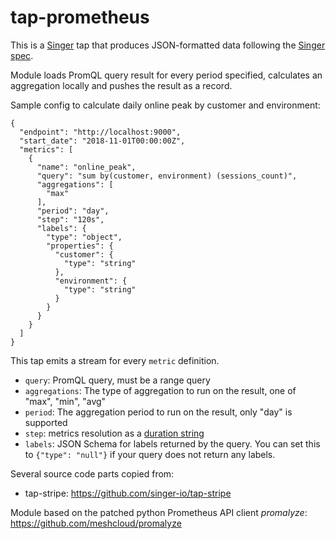 # tap-prometheus

This is a [Singer](https://singer.io) tap that produces JSON-formatted data following the [Singer spec](https://github.com/singer-io/getting-started/blob/master/SPEC.md).

Module loads PromQL query result for every period specified, calculates an aggregation locally and pushes the result as a record.

Sample config to calculate daily online peak by customer and environment:

```$json
{
  "endpoint": "http://localhost:9000",
  "start_date": "2018-11-01T00:00:00Z",
  "metrics": [
    {
      "name": "online_peak",
      "query": "sum by(customer, environment) (sessions_count)",
      "aggregations": [
        "max"
      ],
      "period": "day",
      "step": "120s",
      "labels": {
        "type": "object",
        "properties": {
          "customer": {
            "type": "string"
          },
          "environment": {
            "type": "string"
          }
        }
      }
    }
  ]
}
```

This tap emits a stream for every `metric` definition.

* `query`: PromQL query, must be a range query
* `aggregations`: The type of aggregation to run on the result, one of "max", "min", "avg"
* `period`: The aggregation period to run on the result, only "day" is supported
* `step`: metrics resolution as a [duration string](https://prometheus.io/docs/prometheus/latest/querying/basics/#time-durations)
* `labels`: JSON Schema for labels returned by the query. You can set this to `{"type": "null"}` if your query does not return any labels.

Several source code parts copied from:

* tap-stripe: https://github.com/singer-io/tap-stripe

Module based on the patched python Prometheus API client *promalyze*: https://github.com/meshcloud/promalyze
